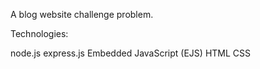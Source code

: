 A blog website challenge problem.

Technologies:

node.js
express.js
Embedded JavaScript (EJS)
HTML
CSS
